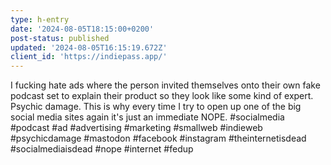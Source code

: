 ```yaml
---
type: h-entry
date: '2024-08-05T18:15:00+0200'
post-status: published
updated: '2024-08-05T16:15:19.672Z'
client_id: 'https://indiepass.app/'
---
```

I fucking hate ads where the person invited themselves onto their own fake podcast set to explain their product so they look like some kind of expert. Psychic damage. This is why every time I try to open up one of the big social media sites again it's just an immediate NOPE.
#socialmedia #podcast #ad #advertising #marketing #smallweb #indieweb #psychicdamage #mastodon #facebook #instagram #theinternetisdead #socialmediaisdead #nope #internet #fedup

